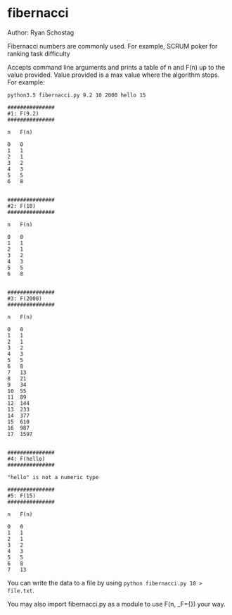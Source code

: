 # fibernacci

Author: Ryan Schostag

Fibernacci numbers are commonly used. For example, SCRUM poker for ranking 
task difficulty

Accepts command line arguments and prints a table of n and F(n) up to the value provided. 
Value provided is a max value where the algorithm stops. For example:
    
    python3.5 fibernacci.py 9.2 10 2000 hello 15
    
    ###############
    #1: F(9.2)
    ###############
    
    n	F(n)
    
    0	0
    1	1
    2	1
    3	2
    4	3
    5	5
    6	8
    
    
    ###############
    #2: F(10)
    ###############
    
    n	F(n)
    
    0	0
    1	1
    2	1
    3	2
    4	3
    5	5
    6	8
    
    
    ###############
    #3: F(2000)
    ###############
    
    n	F(n)
    
    0	0
    1	1
    2	1
    3	2
    4	3
    5	5
    6	8
    7	13
    8	21
    9	34
    10	55
    11	89
    12	144
    13	233
    14	377
    15	610
    16	987
    17	1597
    
    
    ###############
    #4: F(hello)
    ###############
    
    "hello" is not a numeric type
    
    ###############
    #5: F(15)
    ###############
    
    n	F(n)
    
    0	0
    1	1
    2	1
    3	2
    4	3
    5	5
    6	8
    7	13
    

You can write the data to a file by using `python fibernacci.py 10 > file.txt`.

You may also import fibernacci.py as a module to use F(n, _F={}) your way.
